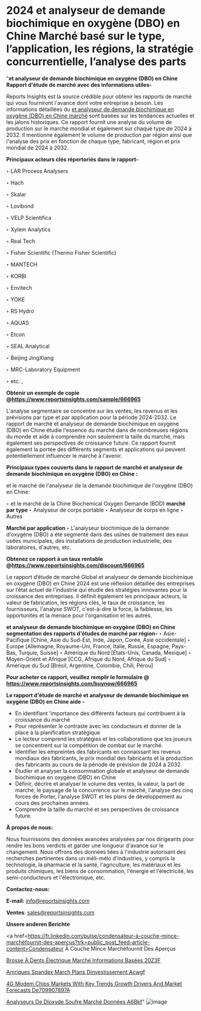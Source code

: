 # 2024 et analyseur de demande biochimique en oxygène (DBO) en Chine Marché basé sur le type, l’application, les régions, la stratégie concurrentielle, l’analyse des parts

"<strong>et analyseur de demande biochimique en oxygène (DBO) en Chine Rapport d'étude de marché avec des informations utiles-</strong>

Reports Insights est la source crédible pour obtenir les rapports de marché qui vous fourniront l'avance dont votre entreprise a besoin. Les informations détaillées du <a href=https://www.reportsinsights.com/sample/666965>et analyseur de demande biochimique en oxygène (DBO) en Chine marché</a> sont basées sur les tendances actuelles et les jalons historiques. Ce rapport fournit une analyse du volume de production sur le marché mondial et également sur chaque type de 2024 à 2032. Il mentionne également le volume de production par région ainsi que l'analyse des prix en fonction de chaque type, fabricant, région et prix mondial de 2024 à 2032.

<b>Principaux acteurs clés répertoriés dans le rapport-</b>

‣ LAR Process Analysers

‣ Hach

‣ Skalar

‣ Lovibond

‣ VELP Scientifica

‣ Xylem Analytics

‣ Real Tech

‣ Fisher Scientific (Thermo Fisher Scientific)

‣ MANTECH

‣ KORBI

‣ Envitech

‣ YOKE

‣ RS Hydro

‣ AQUAS

‣ Etcon

‣ SEAL Analytical

‣ Beijing JingXiang

‣ MRC-Laboratory Equipment

‣ etc. ,

<strong><b>Obtenir un exemple de copie @</b></strong><a href=https://www.reportsinsights.com/sample/666965><strong><b>https://www.reportsinsights.com/sample/666965</b></strong></a>

L'analyse segmentaire se concentre sur les ventes, les revenus et les prévisions par type et par application pour la période 2024-2032. Le rapport de marché et analyseur de demande biochimique en oxygène (DBO) en Chine étudie l'essence du marché dans de nombreuses régions du monde et aide à comprendre non seulement la taille du marché, mais également ses perspectives de croissance future. Ce rapport fournit également la portée des différents segments et applications qui peuvent potentiellement influencer le marché à l'avenir.

<strong>Principaux types couverts dans le rapport de marché et analyseur de demande biochimique en oxygène (DBO) en Chine :</strong>

et le marché de l'analyseur de la demande biochimique de l'oxygène (DBO) en Chine:

‣  et le marché de la Chine Biochemical Oxygen Demande (BOD) <strong> marché <strong> par type </strong> </strong>
‣ Analyseur de corps portable
‣ Analyseur de corps en ligne
‣ Autres

<strong>Marché par application </strong>
‣ L'analyseur biochimique de la demande d'oxygène (DBO) a été segmenté dans des usines de traitement des eaux usées municipales, des installations de production industrielle, des laboratoires, d'autres, etc.

<strong><b>Obtenez ce rapport à un taux rentable @</b></strong><a href=https://www.reportsinsights.com/discount/666965><strong><b>https://www.reportsinsights.com/discount/666965</b></strong></a>

Le rapport d’étude de marché Global et analyseur de demande biochimique en oxygène (DBO) en Chine 2024 est une réflexion détaillée des entreprises sur l’état actuel de l’industrie qui étudie des stratégies innovantes pour la croissance des entreprises. Il définit également les principaux acteurs, la valeur de fabrication, les régions clés, le taux de croissance, les fournisseurs, l'analyse SWOT, c'est-à-dire la force, la faiblesse, les opportunités et la menace pour l'organisation et les autres.

<strong>et analyseur de demande biochimique en oxygène (DBO) en Chine segmentation des rapports d'études de marché par région-</strong>
‣ Asie-Pacifique [Chine, Asie du Sud-Est, Inde, Japon, Corée, Asie occidentale]
‣ Europe [Allemagne, Royaume-Uni, France, Italie, Russie, Espagne, Pays-Bas, Turquie, Suisse]
‣ Amérique du Nord [États-Unis, Canada, Mexique]
‣ Moyen-Orient et Afrique [CCG, Afrique du Nord, Afrique du Sud]
‣ Amérique du Sud [Brésil, Argentine, Colombie, Chili, Pérou]

<strong>Pour acheter ce rapport, veuillez remplir le formulaire @   <a href=https://www.reportsinsights.com/buynow/666965>https://www.reportsinsights.com/buynow/666965</a></strong>

<strong>Le rapport d'étude de marché et analyseur de demande biochimique en oxygène (DBO) en Chine aide -</strong>
<ul>
  <li>En identifiant 'importance des différents facteurs qui contribuent à la croissance du marché</li>
  <li>Pour représenter le contraste avec les conducteurs et donner de la place à la planification stratégique</li>
  <li>Le lecteur comprend les stratégies et les collaborations que les joueurs se concentrent sur la compétition de combat sur le marché.</li>
  <li>Identifier les empreintes des fabricants en connaissant les revenus mondiaux des fabricants, le prix mondial des fabricants et la production des fabricants au cours de la période de prévision de 2024 à 2032.</li>
  <li>Étudier et analyser la consommation globale et analyseur de demande biochimique en oxygène (DBO) en Chine</li>
  <li>Définir, décrire et analyser le volume des ventes, la valeur, la part de marché, le paysage de la concurrence sur le marché, l'analyse des cinq forces de Porter, l'analyse SWOT et les plans de développement au cours des prochaines années.</li>
  <li>Comprendre la taille du marché et ses perspectives de croissance future.</li>
</ul>
<strong>À propos de nous:</strong>

Nous fournissons des données avancées analysées par nos dirigeants pour rendre les bons verdicts et garder une longueur d'avance sur le changement. Nous offrons des données liées à l'industrie autorisant des recherches pertinentes dans un méli-mélo d'industries, y compris la technologie, la pharmacie et la santé, l'agriculture, les matériaux et les produits chimiques, les biens de consommation, l'énergie et l'électricité, les semi-conducteurs et l'électronique, etc.

<strong>Contactez-nous:</strong>

<strong>E-mail:</strong> <a href=mailto:info@reportsinsights.com>info@reportsinsights.com</a>

<strong>Ventes</strong>: <a href=mailto:sales@reportsinsights.com>sales@reportsinsights.com</a>

<strong>Unsere anderen Berichte</strong>

<a href=https://fr.linkedin.com/pulse/condensateur-à-couche-mince-marchéfournit-des-aperçus?trk=public_post_feed-article-content>Condensateur À Couche Mince Marchéfournit Des Aperçus</a>

<a href=https://fr.linkedin.com/pulse/brosse-à-dents-électrique-marché-informations-basées-20z3f/>Brosse À Dents Électrique Marché Informations Basées 20Z3F</a>

<a href=https://www.linkedin.com/pulse/am%C3%A9riques-spandex-march%C3%A9-plans-dinvestissement-acwgf/>Amriques Spandex March Plans Dinvestissement Acwgf</a>

<a href=https://medium.com/@akitotamura255/4g-modem-chips-markets-with-key-trends-growth-drivers-and-market-forecasts-de709907897a>4G Modem Chips Markets With Key Trends Growth Drivers And Market Forecasts De709907897A</a>

<a href=https://fr.linkedin.com/pulse/analyseurs-de-dioxyde-soufre-marché-données-a6bkf/>Analyseurs De Dioxyde Soufre Marché Données A6Bkf</a>"
![image](https://github.com/daminid12/RImarketgrowth/assets/158430485/922b1949-10c7-477b-9776-820ed212f593)
